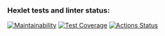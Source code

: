 ### Hexlet tests and linter status:
[![Maintainability](https://api.codeclimate.com/v1/badges/773d5f4a0b15c2116805/maintainability)](https://codeclimate.com/github/VVtatarinoff/python-project-lvl2/maintainability)
[![Test Coverage](https://api.codeclimate.com/v1/badges/773d5f4a0b15c2116805/test_coverage)](https://codeclimate.com/github/VVtatarinoff/python-project-lvl2/test_coverage)
[![Actions Status](https://github.com/VVtatarinoff/python-project-lvl2/workflows/Linter-check/badge.svg)](https://github.com/VVtatarinoff/python-project-lvl2/actions)
